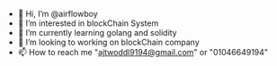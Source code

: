 - 👋 Hi, I’m @airflowboy
- 👀 I’m interested in blockChain System
- 🌱 I’m currently learning golang and solidity
- 💞️ I’m looking to working on blockChain company
- 📫 How to reach me "ajtwoddl9194@gmail.com" or "01046649194"

<!---
airflowboy/airflowboy is a ✨ special ✨ repository because its `README.md` (this file) appears on your GitHub profile.
You can click the Preview link to take a look at your changes.
--->
